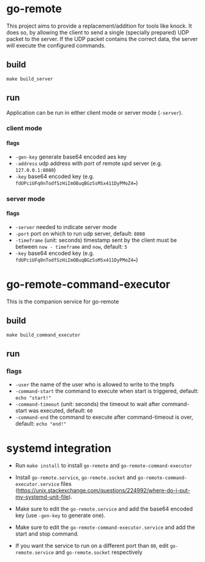 # go-remote
This project aims to provide a replacement/addition for tools like knock.
It does so, by allowing the client to send a single (specially prepared) UDP packet to the server.
If the UDP packet contains the correct data, the server will execute the configured commands.

## build
```
make build_server
```

## run
Application can be run in either client mode or server mode (`-server`).

### client mode
#### flags
- `-gen-key` generate base64 encoded aes key
- `-address` udp address with port of remote upd server (e.g. `127.0.0.1:8080`)
- `-key` base64 encoded key (e.g. `fdUPciUFq0nTodfSzHiImOBuqBGzSsMSx411DyPMoZ4=`)

### server mode
#### flags
- `-server` needed to indicate server mode
- `-port` port on which to run udp server, default: `8080`
- `-timeframe` (unit: seconds) timestamp sent by the client must be between `now - timeframe` and `now`, default: `5`
- `-key` base64 encoded key (e.g. `fdUPciUFq0nTodfSzHiImOBuqBGzSsMSx411DyPMoZ4=`)

# go-remote-command-executor
This is the companion service for go-remote

## build
```
make build_command_executor
```

## run
### flags
- `-user` the name of the user who is allowed to write to the tmpfs
- `-command-start` the command to execute when start is triggered, default: `echo "start!"`
- `-command-timeout` (unit: seconds) the timeout to wait after command-start was executed, default: `60`
- `-command-end` the command to execute after command-timeout is over, default: `echo "end!"`

# systemd integration
- Run `make install` to install `go-remote` and `go-remote-command-executor`

- Install `go-remote.service`, `go-remote.socket` and `go-remote-command-executor.service` files 
(https://unix.stackexchange.com/questions/224992/where-do-i-put-my-systemd-unit-file).

- Make sure to edit the `go-remote.service` and add the base64 encoded key (use `-gen-key` to generate one).
- Make sure to edit the `go-remote-command-executor.service` and add the start and stop command.
- If you want the service to run on a different port than `80`, edit `go-remote.service` and `go-remote.socket` respectively
